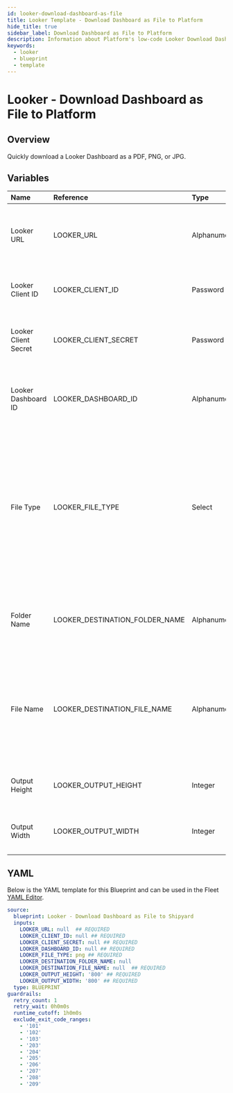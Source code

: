 ```yaml
---
id: looker-download-dashboard-as-file
title: Looker Template - Download Dashboard as File to Platform
hide_title: true
sidebar_label: Download Dashboard as File to Platform
description: Information about Platform's low-code Looker Download Dashboard as File to Platform blueprint. Quickly download a Looker Dashboard as a  PDF, PNG, or JPG. 
keywords:
  - looker
  - blueprint
  - template
---
```


# Looker - Download Dashboard as File to Platform

## Overview

Quickly download a Looker Dashboard as a  PDF, PNG, or JPG.


## Variables

| Name | Reference | Type | Required | Default | Options | Description             |
|:-----|:----------|:-----|:---------|:--------|:--------|:------------------------|
| Looker URL | LOOKER_URL | Alphanumeric | :white_check_mark: | - | - | The base URL of your organization's looker instance. Include https:// |
| Looker Client ID | LOOKER_CLIENT_ID | Password | :white_check_mark: | - | - | The Client ID generated from Looker for API access |
| Looker Client Secret | LOOKER_CLIENT_SECRET | Password | :white_check_mark: | - | - | The secret key generated from Looker for API access |
| Looker Dashboard ID | LOOKER_DASHBOARD_ID | Alphanumeric | :white_check_mark: | - | - | The identifier for the specific Dashboard you are intending to download |
| File Type | LOOKER_FILE_TYPE | Select | :white_check_mark: | `png` | PDF (.pdf): `pdf`<br></br><br></br>PNG (.png): `png`<br></br><br></br>JPG (.jpg): `jpg`<br></br><br></br> | The type of file that will be generated from the Dashboard. |
| Folder Name | LOOKER_DESTINATION_FOLDER_NAME | Alphanumeric | :heavy_minus_sign: | - | - | Folder where the file will be created. Leave blank to store in the current working directory |
| File Name | LOOKER_DESTINATION_FILE_NAME | Alphanumeric | :white_check_mark: | - | - | File name that will be created for the Look being downloaded. Include the extension and ensure that it matches the selected File Type. |
| Output Height | LOOKER_OUTPUT_HEIGHT | Integer | :white_check_mark: | `"800"` | - | The size (in pixels) for the height of the downloaded dashboard |
| Output Width | LOOKER_OUTPUT_WIDTH | Integer | :white_check_mark: | `"800"` | - | The size (in pixels) for the width of the downloaded dashboard |




## YAML

Below is the YAML template for this Blueprint and can be used in the
Fleet [YAML Editor](../../reference/fleets/yaml-editor.md).

```yaml
source:
  blueprint: Looker - Download Dashboard as File to Shipyard
  inputs:
    LOOKER_URL: null  ## REQUIRED
    LOOKER_CLIENT_ID: null ## REQUIRED
    LOOKER_CLIENT_SECRET: null ## REQUIRED
    LOOKER_DASHBOARD_ID: null ## REQUIRED
    LOOKER_FILE_TYPE: png ## REQUIRED
    LOOKER_DESTINATION_FOLDER_NAME: null
    LOOKER_DESTINATION_FILE_NAME: null  ## REQUIRED
    LOOKER_OUTPUT_HEIGHT: '800' ## REQUIRED
    LOOKER_OUTPUT_WIDTH: '800' ## REQUIRED
  type: BLUEPRINT
guardrails:
  retry_count: 1
  retry_wait: 0h0m0s
  runtime_cutoff: 1h0m0s
  exclude_exit_code_ranges:
    - '101'
    - '102'
    - '103'
    - '203'
    - '204'
    - '205'
    - '206'
    - '207'
    - '208'
    - '209'
 ```


